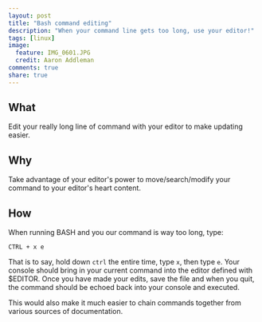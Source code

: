 ```yaml
---
layout: post
title: "Bash command editing"
description: "When your command line gets too long, use your editor!"
tags: [linux]
image:
  feature: IMG_0601.JPG
  credit: Aaron Addleman
comments: true
share: true
---
```


## What

Edit your really long line of command with your editor to make updating easier.

## Why

Take advantage of your editor's power to move/search/modify your command to your editor's heart content.

## How

When running BASH and you our command is way too long, type: 

`CTRL + x e`

That is to say, hold down `ctrl` the entire time, type `x`, then type `e`. Your console should bring in your current command into the editor defined with $EDITOR. Once you have made your edits, save the file and when you quit, the command should be echoed back into your console and executed.

This would also make it much easier to chain commands together from various sources of documentation.